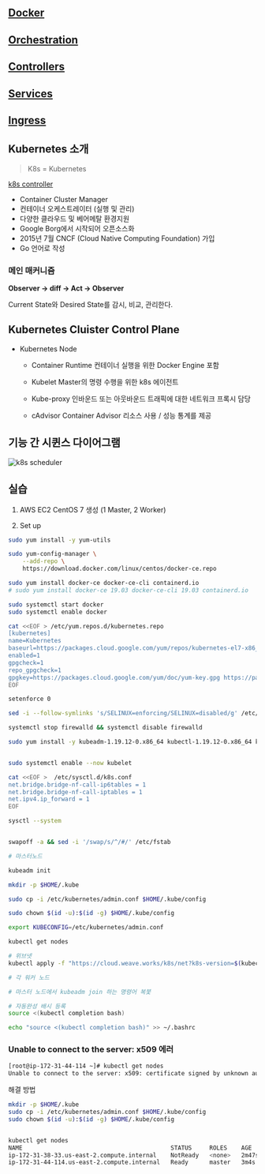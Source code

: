 ## [Docker](https://github.com/hyesungoh/learningFrontEnd/tree/master/k8s/Docker)

## [Orchestration](https://github.com/hyesungoh/learningFrontEnd/tree/master/k8s/Orchestration)

## [Controllers](https://github.com/hyesungoh/learningFrontEnd/tree/master/k8s/k8s-controllers)

## [Services](https://github.com/hyesungoh/learningFrontEnd/tree/master/k8s/k8s-services)
## [Ingress](https://github.com/hyesungoh/learningFrontEnd/tree/master/k8s/k8s-ingress)

## Kubernetes 소개

> K8s = Kubernetes

[k8s controller](https://github.com/hyesungoh/learningWhatIWant/tree/master/k8s/k8s-controllers)

-   Container Cluster Manager
-   컨테이너 오케스트레이터 (실행 및 관리)
-   다양한 클라우드 및 베어메탈 환경지원
-   Google Borg에서 시작되어 오픈소스화
-   2015년 7월 CNCF (Cloud Native Computing Foundation) 가입
-   Go 언어로 작성

### 메인 매커니즘

**Observer -> diff -> Act -> Observer**

Current State와 Desired State를 감시, 비교, 관리한다.

## Kubernetes Cluister Control Plane

-   Kubernetes Node

    -   Container Runtime
        컨테이너 실행을 위한 Docker Engine 포함

    -   Kubelet
        Master의 명령 수행을 위한 k8s 에이전트

    -   Kube-proxy
        인바운드 또는 아웃바운드 트래픽에 대한 네트워크 프록시 담당

    -   cAdvisor
        Container Advisor 리소스 사용 / 성능 통계를 제공

## 기능 간 시퀸스 다이어그램

![k8s scheduler](https://user-images.githubusercontent.com/26461307/130236439-4eead740-a775-4f0d-9ffc-6bda4df05959.png)

## 실습

1. AWS EC2 CentOS 7 생성 (1 Master, 2 Worker)

2. Set up

```bash
sudo yum install -y yum-utils

sudo yum-config-manager \
    --add-repo \
    https://download.docker.com/linux/centos/docker-ce.repo

sudo yum install docker-ce docker-ce-cli containerd.io
# sudo yum install docker-ce 19.03 docker-ce-cli 19.03 containerd.io

sudo systemctl start docker
sudo systemctl enable docker

cat <<EOF > /etc/yum.repos.d/kubernetes.repo
[kubernetes]
name=Kubernetes
baseurl=https://packages.cloud.google.com/yum/repos/kubernetes-el7-x86_64
enabled=1
gpgcheck=1
repo_gpgcheck=1
gpgkey=https://packages.cloud.google.com/yum/doc/yum-key.gpg https://packages.cloud.google.com/yum/doc/rpm-package-key.gpg
EOF

setenforce 0

sed -i --follow-symlinks 's/SELINUX=enforcing/SELINUX=disabled/g' /etc/sysconfig/selinux

systemctl stop firewalld && systemctl disable firewalld

sudo yum install -y kubeadm-1.19.12-0.x86_64 kubectl-1.19.12-0.x86_64 kubelet-1.19.12-0.x86_64 --disableexcludes=kubernetes


sudo systemctl enable --now kubelet

cat <<EOF >  /etc/sysctl.d/k8s.conf
net.bridge.bridge-nf-call-ip6tables = 1
net.bridge.bridge-nf-call-iptables = 1
net.ipv4.ip_forward = 1
EOF

sysctl --system


swapoff -a && sed -i '/swap/s/^/#/' /etc/fstab
```

```bash
# 마스터노드

kubeadm init

mkdir -p $HOME/.kube

sudo cp -i /etc/kubernetes/admin.conf $HOME/.kube/config

sudo chown $(id -u):$(id -g) $HOME/.kube/config

export KUBECONFIG=/etc/kubernetes/admin.conf

kubectl get nodes

# 위브넷
kubectl apply -f "https://cloud.weave.works/k8s/net?k8s-version=$(kubectl version | base64 | tr -d '\n')"
```

```bash
# 각 워커 노드

# 마스터 노드에서 kubeadm join 하는 명령어 복붗
```

```bash
# 자동완성 배시 등록
source <(kubectl completion bash)

echo "source <(kubectl completion bash)" >> ~/.bashrc
```

### Unable to connect to the server: x509 에러

```bash
[root@ip-172-31-44-114 ~]# kubectl get nodes
Unable to connect to the server: x509: certificate signed by unknown authority (possibly because of "crypto/rsa: verification error" while trying to verify candidate authority certificate "kubernetes")
```

해결 방법

```bash
mkdir -p $HOME/.kube
sudo cp -i /etc/kubernetes/admin.conf $HOME/.kube/config
sudo chown $(id -u):$(id -g) $HOME/.kube/config


kubectl get nodes
NAME                                          STATUS     ROLES    AGE     VERSION
ip-172-31-38-33.us-east-2.compute.internal    NotReady   <none>   2m47s   v1.19.12
ip-172-31-44-114.us-east-2.compute.internal   Ready      master   3m4s    v1.19.12
```
